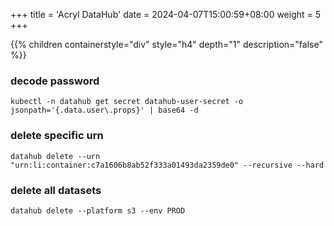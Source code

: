 +++
title = 'Acryl DataHub'
date = 2024-04-07T15:00:59+08:00
weight = 5
+++


{{% children containerstyle="div" style="h4" depth="1" description="false" %}}

### decode password
```shell
kubectl -n datahub get secret datahub-user-secret -o jsonpath='{.data.user\.props}' | base64 -d
```

### delete specific urn
```shell
datahub delete --urn "urn:li:container:c7a1606b8ab52f333a01493da2359de0" --recursive --hard
```

### delete all datasets
```shell
datahub delete --platform s3 --env PROD
```